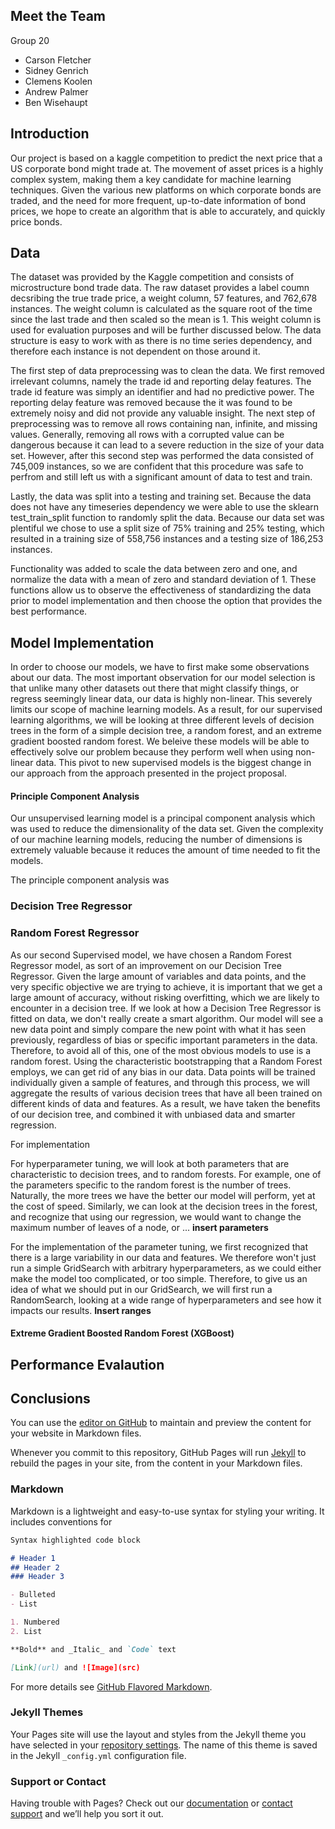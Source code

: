 ## Meet the Team
Group 20
- Carson Fletcher
- Sidney Genrich
- Clemens Koolen 
- Andrew Palmer
- Ben Wisehaupt

## Introduction
Our project is based on a kaggle competition to predict the next price that a US corporate bond might trade at. The movement of asset prices is a highly complex system, making them a key candidate for machine learning techniques. Given the various new platforms on which corporate bonds are traded, and the need for more frequent, up-to-date information of bond prices, we hope to create an algorithm that is able to accurately, and quickly price bonds.

## Data
The dataset was provided by the Kaggle competition and consists of microstructure bond trade data. The raw dataset provides a label coumn decsribing the true trade price, a weight column, 57 features, and 762,678 instances. The weight column is  calculated as the square root of the time since the last trade and then scaled so the mean is 1. This weight column is used for evaluation purposes and will be further discussed below. The data structure is easy to work with as there is no time series dependency, and therefore each instance is not dependent on those around it.

The first step of data preprocessing was to clean the data. We first removed irrelevant columns, namely the trade id and reporting delay features. The trade id feature was simply an identifier and had no predictive power. The reporting delay feature was removed because the it was found to be extremely noisy and did not provide any valuable insight. The next step of preprocessing was to remove all rows containing nan, infinite, and missing values. Generally, removing all rows with a corrupted value can be dangerous because it can lead to a severe reduction in the size of your data set. However, after this second step was performed the data consisted of 745,009 instances, so we are confident that this procedure was safe to perfrom and still left us with a significant amount of data to test and train.

Lastly, the data was split into a testing and training set. Because the data does not have any timeseries dependency we were able to use the sklearn test_train_split function to randomly split the data.  Because our data set was plentiful we chose to use a split size of 75% training and 25% testing, which resulted in a training size of 558,756 instances and a testing size of 186,253 instances. 

Functionality was added to scale the data between zero and one, and normalize the data with a mean of zero and standard deviation of 1. These functions allow us to observe the effectiveness of standardizing the data prior to model implementation and then choose the option that provides the best performance.

## Model Implementation

In order to choose our models, we have to first make some observations about our data. The most important observation for our model selection is that unlike many other datasets out there that might classify things, or regress seemingly linear data, our data is highly non-linear. This severely limits our scope of machine learning models. As a result, for our supervised learning algorithms, we will be looking at three different levels of decision trees in the form of a simple decision tree, a random forest, and an extreme gradient boosted random forest. We beleive these models will be able to effectively solve our problem because they perform well when using non-linear data. This pivot to new supervised models is the biggest change in our approach from the approach presented in the project proposal.

#### Principle Component Analysis
Our unsupervised learning model is a principal component analysis which was used to reduce the dimensionality of the data set. Given the complexity of our machine learning models, reducing the number of dimensions is extremely valuable because it reduces the amount of time needed to fit the models.

The principle component analysis was 


### Decision Tree Regressor



### Random Forest Regressor

As our second Supervised model, we have chosen a Random Forest Regressor model, as sort of an improvement on our Decision Tree Regressor. Given the large amount of variables and data points, and the very specific objective we are trying to achieve, it is important that we get a large amount of accuracy, without risking overfitting, which we are likely to encounter in a decision tree. If we look at how a Decision Tree Regressor is fitted on data, we don't really create a smart algorithm. Our model will see a new data point and simply compare the new point with what it has seen previously, regardless of bias or specific important parameters in the data. Therefore, to avoid all of this, one of the most obvious models to use is a random forest. Using the characteristic bootstrapping that a Random Forest employs, we can get rid of any bias in our data. Data points will be trained individually given a sample of features, and through this process, we will aggregate the results of various decision trees that have all been trained on different kinds of data and features. As a result, we have taken the benefits of our decision tree, and combined it with unbiased data and smarter regression.

For implementation

For hyperparameter tuning, we will look at both parameters that are characteristic to decision trees, and to random forests. For example, one of the parameters specific to the random forest is the number of trees. Naturally, the more trees we have the better our model will perform, yet at the cost of speed. Similarly, we can look at the decision trees in the forest, and recognize that using our regression, we would want to change the maximum number of leaves of a node, or ... **insert parameters**

For the implementation of the parameter tuning, we first recognized that there is a large variability in our data and features. We therefore won't just run a simple GridSearch with arbitrary hyperparameters, as we could either make the model too complicated, or too simple. Therefore, to give us an idea of what we should put in our GridSearch, we will first run a RandomSearch, looking at a wide range of hyperparameters and see how it impacts our results. **Insert ranges**



#### Extreme Gradient Boosted Random Forest (XGBoost)



## Performance Evalaution

## Conclusions





You can use the [editor on GitHub](https://github.com/cfletcher33/cfletcher33.github.io/edit/master/index.md) to maintain and preview the content for your website in Markdown files.

Whenever you commit to this repository, GitHub Pages will run [Jekyll](https://jekyllrb.com/) to rebuild the pages in your site, from the content in your Markdown files.

### Markdown

Markdown is a lightweight and easy-to-use syntax for styling your writing. It includes conventions for

```markdown
Syntax highlighted code block

# Header 1
## Header 2
### Header 3

- Bulleted
- List

1. Numbered
2. List

**Bold** and _Italic_ and `Code` text

[Link](url) and ![Image](src)
```

For more details see [GitHub Flavored Markdown](https://guides.github.com/features/mastering-markdown/).

### Jekyll Themes

Your Pages site will use the layout and styles from the Jekyll theme you have selected in your [repository settings](https://github.com/cfletcher33/cfletcher33.github.io/settings). The name of this theme is saved in the Jekyll `_config.yml` configuration file.

### Support or Contact

Having trouble with Pages? Check out our [documentation](https://help.github.com/categories/github-pages-basics/) or [contact support](https://github.com/contact) and we’ll help you sort it out.
